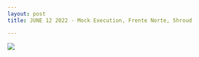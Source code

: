 ```yaml
---
layout: post
title: JUNE 12 2022 - Mock Execution, Frente Norte, Shroud

---
```

![](/detroitdiy/uploads/screen-shot-2022-06-02-at-4-37-21-pm.png)